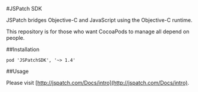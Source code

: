 #JSPatch SDK

JSPatch bridges Objective-C and JavaScript using the Objective-C runtime.

This repository is for those who want CocoaPods to manage all depend on people.

##Installation

```
pod 'JSPatchSDK', '~> 1.4'
```

##Usage

Please visit [http://jspatch.com/Docs/intro](http://jspatch.com/Docs/intro).